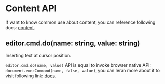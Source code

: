 # Content API
If want to know common use about content, you can reference following docs: [content](../02-deal%20content/01-setContent.md).

## editor.cmd.do(name: string, value: string)
Inserting text at cursor position.

`editor.cmd.do(name, value)` API is equal to invoke browser native API: `document.execCommand(name, false, value)`, you can leran more about it to visit following link: [docs](https://developer.mozilla.org/zh-CN/docs/Web/API/Document/execCommand).